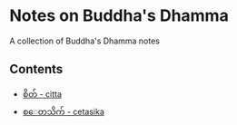 # Notes on Buddha's Dhamma
  A collection of Buddha's Dhamma notes


## Contents

- [စိတ် - citta ]()
- [စ​ေတသိက် - cetasika ]()